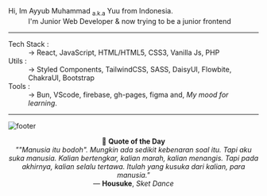 
<dl>
  <dt>Hi, Im Ayyub Muhammad <sub>a.k.a</sub> Yuu from Indonesia.</dt>
  <dd>I'm Junior Web Developer & now trying to be a junior frontend</dd>
</dl>

---

<dl>
  <dt>Tech Stack :</dt>
  <dd>-> React, JavaScript, HTML/HTML5, CSS3, Vanilla Js, PHP</dd>

  <dt>Utils :</dt>
  <dd>-> Styled Components, TailwindCSS, SASS, DaisyUI, Flowbite, ChakraUI, Bootstrap</dd>
  
  <dt>Tools :</dt>
  <dd>-> Bun, VScode, firebase, gh-pages, figma and, <em>My mood for learning</em>.</dd>
</dl>

---

![footer](https://capsule-render.vercel.app/api?type=waving&color=auto&height=150&section=footer&text=Id-Yuu&fontSize=20&fontAlignY=60&fontAlign=90)

<!-- QUOTE START -->
<div align="center">
  📜 <strong>Quote of the Day</strong><br>
  <em>""Manusia itu bodoh". Mungkin ada sedikit kebenaran soal itu.
Tapi aku suka manusia.
Kalian bertengkar, kalian marah, kalian menangis.
Tapi pada akhirnya, kalian selalu tertawa.
Itulah yang kusuka dari kalian, para manusia."</em><br>
  — <strong>Housuke</strong>, <em>Sket Dance</em>
</div>
<!-- QUOTE END -->
